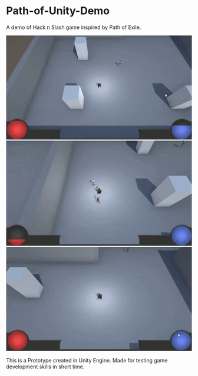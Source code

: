 # Path-of-Unity-Demo
A demo of Hack n Slash game inspired by Path of Exile. 

![](Media/pou1.gif)
![](Media/pou2.gif)
![](Media/pou3.gif)

This is a Prototype created in Unity Engine. 
Made for testing game development skills in short time.

